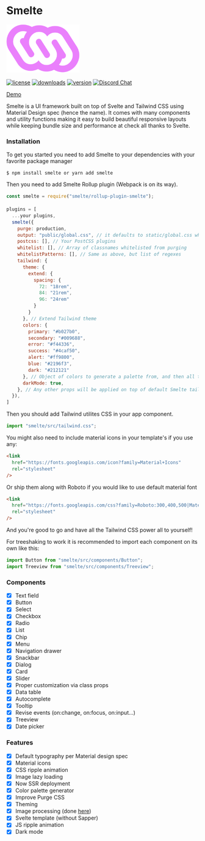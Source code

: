 # Smelte

<a href="https://smeltejs.com/"><img src="./static/logo.svg" alt="Smelte logo" width="192"></a>

[![license](https://img.shields.io/npm/l/smelte.svg)](https://img.shields.io/npm/l/smelte.svg)
[![downloads](https://img.shields.io/npm/dm/smelte.svg)](https://img.shields.io/npm/dm/smelte.svg)
[![version](https://img.shields.io/npm/v/smelte.svg)](https://img.shields.io/npm/v/smelte.svg)
[![Discord Chat](https://img.shields.io/discord/671589733356535818.svg)](https://discord.gg/nZc64MMdkU)

[Demo](http://smeltejs.com/)

Smelte is a UI framework built on top of Svelte and Tailwind CSS using Material Design spec (hence the name).
It comes with many components and utility functions making it easy to build beautiful responsive layouts while keeping
bundle size and performance at check all thanks to Svelte.

### Installation

To get you started you need to add Smelte to your dependencies with your favorite package manager

```
$ npm install smelte or yarn add smelte
```

Then you need to add Smelte Rollup plugin (Webpack is on its way).

```js
const smelte = require("smelte/rollup-plugin-smelte");

plugins = [
  ...your plugins,
  smelte({
    purge: production,
    output: "public/global.css", // it defaults to static/global.css which is probably what you expect in Sapper
    postcss: [], // Your PostCSS plugins
    whitelist: [], // Array of classnames whitelisted from purging
    whitelistPatterns: [], // Same as above, but list of regexes
    tailwind: {
      theme: {
        extend: {
          spacing: {
            72: "18rem",
            84: "21rem",
            96: "24rem"
          }
        }
      }, // Extend Tailwind theme
      colors: {
        primary: "#b027b0",
        secondary: "#009688",
        error: "#f44336",
        success: "#4caf50",
        alert: "#ff9800",
        blue: "#2196f3",
        dark: "#212121"
      }, // Object of colors to generate a palette from, and then all the utility classes
      darkMode: true,
    }, // Any other props will be applied on top of default Smelte tailwind.config.js
  }),
]
```

Then you should add Tailwind utilites CSS in your app component.

```js
import "smelte/src/tailwind.css";
```

You might also need to include material icons in your template's <head> if you use any:

```html
<link
  href="https://fonts.googleapis.com/icon?family=Material+Icons"
  rel="stylesheet"
/>
```

Or ship them along with Roboto if you would like to use default material font

```html
<link
  href="https://fonts.googleapis.com/css?family=Roboto:300,400,500|Material+Icons&display=swap"
  rel="stylesheet"
/>
```

And you're good to go and have all the Tailwind CSS power all to yourself!

For treeshaking to work it is recommended to import each component on its own like this:

```js
import Button from "smelte/src/components/Button";
import Treeview from "smelte/src/components/Treeview";
```

### Components

- [x] Text field
- [x] Button
- [x] Select
- [x] Checkbox
- [x] Radio
- [x] List
- [x] Chip
- [x] Menu
- [x] Navigation drawer
- [x] Snackbar
- [x] Dialog
- [x] Card
- [x] Slider
- [x] Proper customization via class props
- [x] Data table
- [x] Autocomplete
- [x] Tooltip
- [x] Revise events (on:change, on:focus, on:input...)
- [x] Treeview
- [x] Date picker

### Features

- [x] Default typography per Material design spec
- [x] Material icons
- [x] CSS ripple animation
- [x] Image lazy loading
- [x] Now SSR deployment
- [x] Color palette generator
- [x] Improve Purge CSS
- [x] Theming
- [x] Image processing (done [here](https://github.com/matyunya/svelte-image))
- [x] Svelte template (without Sapper)
- [x] JS ripple animation
- [x] Dark mode

